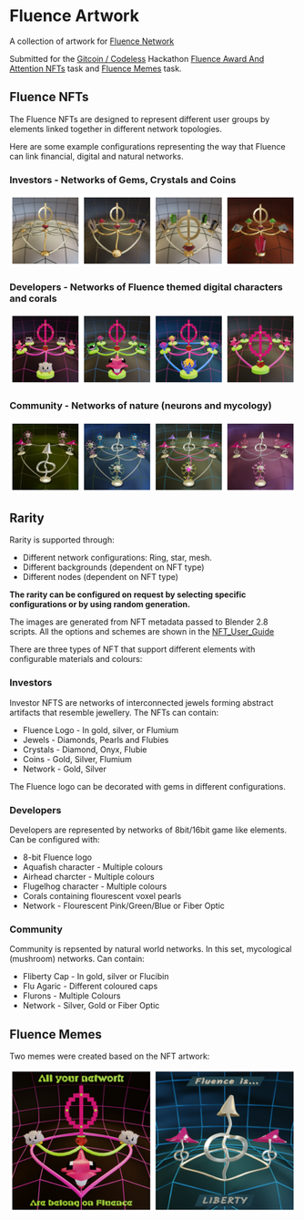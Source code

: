 # Fluence Artwork

A collection of artwork for [Fluence Network](https://fluence.network/)

Submitted for the [Gitcoin / Codeless](https://gitcoin.co/hackathon/codeless) Hackathon [Fluence Award And Attention NFTs](https://gitcoin.co/issue/fluencelabs/gitcoin-codeless-conduct-2022/1/100027778) task and [Fluence Memes](https://gitcoin.co/issue/fluencelabs/gitcoin-codeless-conduct-2022/2/100027779) task.

## Fluence NFTs

The Fluence NFTs are designed to represent different user groups by elements linked together in different network topologies.

Here are some example configurations representing the way that Fluence can link financial, digital and natural networks.

### Investors - Networks of Gems, Crystals and Coins
![Investor Network](https://github.com/ben-razor/fluence-artwork/blob/main/render/nfts/demo-investor/gallery.png)
### Developers - Networks of Fluence themed digital characters and corals
![Developer Network](https://github.com/ben-razor/fluence-artwork/blob/main/render/nfts/demo-dev/gallery.png)
### Community - Networks of nature (neurons and mycology)
![Community Network](https://github.com/ben-razor/fluence-artwork/blob/main/render/nfts/demo-community/gallery.png)

## Rarity

Rarity is supported through:

* Different network configurations: Ring, star, mesh.
* Different backgrounds (dependent on NFT type)
* Different nodes (dependent on NFT type)

**The rarity can be configured on request by selecting specific configurations or by using random generation.**

The images are generated from NFT metadata passed to Blender 2.8 scripts. All the options and schemes are shown in the [NFT_User_Guide](https://github.com/ben-razor/fluence-artwork/blob/main/NFT_USER_GUIDE.md)

There are three types of NFT that support different elements with configurable materials and colours:

### Investors

Investor NFTS are networks of interconnected jewels forming abstract artifacts that resemble jewellery. The NFTs can contain:

* Fluence Logo - In gold, silver, or Flumium
* Jewels - Diamonds, Pearls and Flubies
* Crystals - Diamond, Onyx, Flubie
* Coins - Gold, Silver, Flumium
* Network - Gold, Silver

The Fluence logo can be decorated with gems in different configurations.

### Developers

Developers are represented by networks of 8bit/16bit game like elements. Can be configured with:

* 8-bit Fluence logo
* Aquafish character - Multiple colours
* Airhead charcter - Multiple colours
* Flugelhog character - Multiple colours
* Corals containing flourescent voxel pearls
* Network - Flourescent Pink/Green/Blue or Fiber Optic

### Community

Community is repsented by natural world networks. In this set, mycological (mushroom) networks. Can contain:

* Fliberty Cap - In gold, silver or Flucibin
* Flu Agaric - Different coloured caps
* Flurons - Multiple Colours
* Network - Silver, Gold or Fiber Optic

## Fluence Memes

Two memes were created based on the NFT artwork:

![Fluence Memes](https://github.com/ben-razor/fluence-artwork/blob/main/render/memes/gallery.png)
